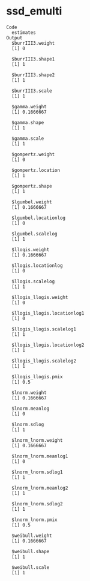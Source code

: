 # ssd_emulti

    Code
      estimates
    Output
      $burrIII3.weight
      [1] 0
      
      $burrIII3.shape1
      [1] 1
      
      $burrIII3.shape2
      [1] 1
      
      $burrIII3.scale
      [1] 1
      
      $gamma.weight
      [1] 0.1666667
      
      $gamma.shape
      [1] 1
      
      $gamma.scale
      [1] 1
      
      $gompertz.weight
      [1] 0
      
      $gompertz.location
      [1] 1
      
      $gompertz.shape
      [1] 1
      
      $lgumbel.weight
      [1] 0.1666667
      
      $lgumbel.locationlog
      [1] 0
      
      $lgumbel.scalelog
      [1] 1
      
      $llogis.weight
      [1] 0.1666667
      
      $llogis.locationlog
      [1] 0
      
      $llogis.scalelog
      [1] 1
      
      $llogis_llogis.weight
      [1] 0
      
      $llogis_llogis.locationlog1
      [1] 0
      
      $llogis_llogis.scalelog1
      [1] 1
      
      $llogis_llogis.locationlog2
      [1] 1
      
      $llogis_llogis.scalelog2
      [1] 1
      
      $llogis_llogis.pmix
      [1] 0.5
      
      $lnorm.weight
      [1] 0.1666667
      
      $lnorm.meanlog
      [1] 0
      
      $lnorm.sdlog
      [1] 1
      
      $lnorm_lnorm.weight
      [1] 0.1666667
      
      $lnorm_lnorm.meanlog1
      [1] 0
      
      $lnorm_lnorm.sdlog1
      [1] 1
      
      $lnorm_lnorm.meanlog2
      [1] 1
      
      $lnorm_lnorm.sdlog2
      [1] 1
      
      $lnorm_lnorm.pmix
      [1] 0.5
      
      $weibull.weight
      [1] 0.1666667
      
      $weibull.shape
      [1] 1
      
      $weibull.scale
      [1] 1
      

